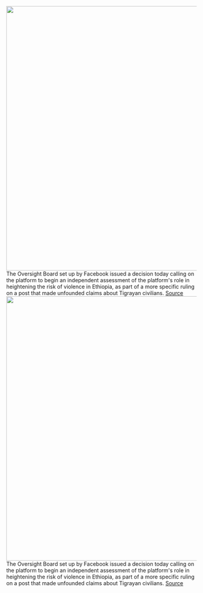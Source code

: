 <img src='https://cdn.vox-cdn.com/thumbor/5KX5Et8qD9t-C6gR3XEPfDuxBpE=/0x0:3000x2000/1200x800/filters:focal(1260x760:1740x1240)/cdn.vox-cdn.com/uploads/chorus_image/image/70270267/acastro_180928_1777_facebook_hack_0001.0.jpg' width='700px' /><br/>
The Oversight Board set up by Facebook issued a decision today calling on the platform to begin an independent assessment of the platform's role in heightening the risk of violence in Ethiopia, as part of a more specific ruling on a post that made unfounded claims about Tigrayan civilians.
<a href='https://www.theverge.com/2021/12/14/22834290/facebook-ethiopia-tigray-hate-speech-moderation-oversight-board-ruling'> Source <a/><img src='https://cdn.vox-cdn.com/thumbor/5KX5Et8qD9t-C6gR3XEPfDuxBpE=/0x0:3000x2000/1200x800/filters:focal(1260x760:1740x1240)/cdn.vox-cdn.com/uploads/chorus_image/image/70270267/acastro_180928_1777_facebook_hack_0001.0.jpg' width='700px' /><br/>
The Oversight Board set up by Facebook issued a decision today calling on the platform to begin an independent assessment of the platform's role in heightening the risk of violence in Ethiopia, as part of a more specific ruling on a post that made unfounded claims about Tigrayan civilians.
<a href='https://www.theverge.com/2021/12/14/22834290/facebook-ethiopia-tigray-hate-speech-moderation-oversight-board-ruling'> Source <a/>